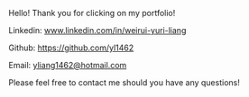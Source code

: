 Hello! Thank you for clicking on my portfolio!

Linkedin: www.linkedin.com/in/weirui-yuri-liang

Github: https://github.com/yl1462

Email: yliang1462@hotmail.com

Please feel free to contact me should you have any questions!
